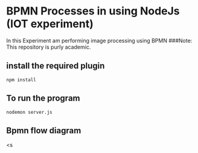 # BPMN Processes in using NodeJs (IOT experiment)

In this Experiment am performing image processing using BPMN 
###Note:
This repository is purly academic.

## install the required plugin
```npm install```

## To run the program 
```nodemon server.js```

## Bpmn flow diagram
<s